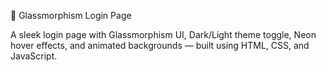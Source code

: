 🌌 Glassmorphism Login Page

A sleek login page with Glassmorphism UI, Dark/Light theme toggle, Neon hover effects, and animated backgrounds — built using HTML, CSS, and JavaScript.
